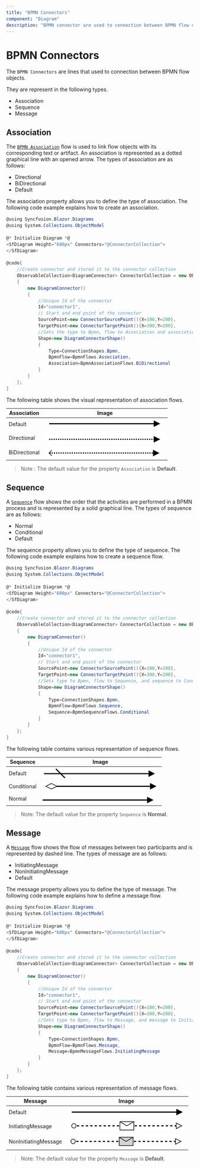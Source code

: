 ```yaml
---
title: "BPMN Connectors"
component: "Diagram"
description: "BPMN connector are used to connection between BPMN flow objects."
---
```


# BPMN Connectors

The `BPMN Connectors` are lines that used to connection between BPMN flow objects.

They are represent in the following types.
* Association
* Sequence
* Message

## Association

The [`BPMN Association`](https://help.syncfusion.com/cr/blazor/Syncfusion.Blazor.Diagrams.BpmnAssociationFlows.html) flow is used to link flow objects with its corresponding text or artifact. An association is represented as a dotted graphical line with an opened arrow. The types of association are as follows:

* Directional
* BiDirectional
* Default

The association property allows you to define the type of association. The following code example explains how to create an association.

```csharp
@using Syncfusion.Blazor.Diagrams
@using System.Collections.ObjectModel

@* Initialize Diagram *@
<SfDiagram Height="600px" Connectors="@ConnectorCollection">
</SfDiagram>

@code{
    //Create connector and stored it to the connector collection
    ObservableCollection<DiagramConnector> ConnectorCollection = new ObservableCollection<DiagramConnector>()
    {
        new DiagramConnector()
        {
            //Unique Id of the connector
            Id="connector1",
            // Start and end point of the connector
            SourcePoint=new ConnectorSourcePoint(){X=100,Y=200},
            TargetPoint=new ConnectorTargetPoint(){X=300,Y=200},
            //Sets the type to Bpmn, flow to Association and association to bidirectional
            Shape=new DiagramConnectorShape()
            {
                Type=ConnectionShapes.Bpmn,
                BpmnFlow=BpmnFlows.Association,
                Association=BpmnAssociationFlows.BiDirectional
            }
        }
    };
}
```

The following table shows the visual representation of association flows.

| Association | Image |
| -------- | -------- |
| Default | ![Default BPMN FlowShapes](../images/Default1.png) |
| Directional | ![Directional BPMN FlowShapes](../images/Directional1.png) |
| BiDirectional | ![BiDirectional BPMN FlowShapes](../images/BiDirectional.png) |

>Note : The default value for the property `Association` is **Default**.

## Sequence

A [`Sequence`](https://help.syncfusion.com/cr/blazor/Syncfusion.Blazor.Diagrams.BpmnSequenceFlows.html) flow shows the order that the activities are performed in a BPMN process and is represented by a solid graphical line. The types of sequence are as follows:

* Normal
* Conditional
* Default

The sequence property allows you to define the type of sequence. The following code example explains how to create a sequence flow.

```csharp
@using Syncfusion.Blazor.Diagrams
@using System.Collections.ObjectModel

@* Initialize Diagram *@
<SfDiagram Height="600px" Connectors="@ConnectorCollection">
</SfDiagram>

@code{
    //Create connector and stored it to the connector collection
    ObservableCollection<DiagramConnector> ConnectorCollection = new ObservableCollection<DiagramConnector>()
    {
        new DiagramConnector()
        {
            //Unique Id of the connector
            Id="connector1",
            // Start and end point of the connector
            SourcePoint=new ConnectorSourcePoint(){X=100,Y=200},
            TargetPoint=new ConnectorTargetPoint(){X=300,Y=200},
            //Sets type to Bpmn, flow to Sequence, and sequence to Conditional
            Shape=new DiagramConnectorShape()
            {
                Type=ConnectionShapes.Bpmn,
                BpmnFlow=BpmnFlows.Sequence,
                Sequence=BpmnSequenceFlows.Conditional
            }
        }
    };
}
```

The following table contains various representation of sequence flows.

| Sequence | Image |
| -------- | -------- |
| Default | ![Default Sequence BPMN Shpae](../images/Default2.png) |
| Conditional | ![Conditional Sequence BPMN Shpae](../images/Conditional.png) |
| Normal | ![Normal Sequence BPMN Shpae](../images/Normal.png) |

> Note: The default value for the property `Sequence` is **Normal**.

## Message

A [`Message`](https://help.syncfusion.com/cr/blazor/Syncfusion.Blazor.Diagrams.BpmnMessageFlows.html) flow shows the flow of messages between two participants and is represented by dashed line. The types of message are as follows:

* InitiatingMessage
* NonInitiatingMessage
* Default

The message property allows you to define the type of message. The following code example explains how to define a message flow.

```csharp
@using Syncfusion.Blazor.Diagrams
@using System.Collections.ObjectModel

@* Initialize Diagram *@
<SfDiagram Height="600px" Connectors="@ConnectorCollection">
</SfDiagram>

@code{
    //Create connector and stored it to the connector collection
    ObservableCollection<DiagramConnector> ConnectorCollection = new ObservableCollection<DiagramConnector>()
    {
        new DiagramConnector()
        {
            //Unique Id of the connector
            Id="connector1",
            // Start and end point of the connector
            SourcePoint=new ConnectorSourcePoint(){X=100,Y=200},
            TargetPoint=new ConnectorTargetPoint(){X=300,Y=200},
            //Sets type to Bpmn, flow to Message, and message to InitiatingMessage
            Shape=new DiagramConnectorShape()
            {
                Type=ConnectionShapes.Bpmn,
                BpmnFlow=BpmnFlows.Message,
                Message=BpmnMessageFlows.InitiatingMessage
            }
        }
    };
}
```

The following table contains various representation of message flows.

| Message | Image |
| -------- | -------- |
| Default | ![Default Message BPMN Shape](../images/Default1.png) |
| InitiatingMessage | ![InitiatingMessage Message BPMN Shape](../images/IMessage.png) |
| NonInitiatingMessage | ![NonInitiatingMessage Message BPMN Shape](../images/NIMessage.png) |

>Note: The default value for the property `Message` is **Default**.
